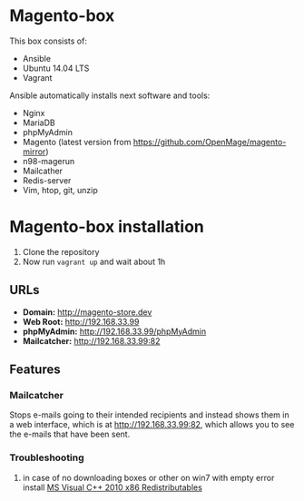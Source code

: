 # Magento-box

This box consists of:

* Ansible
* Ubuntu 14.04 LTS
* Vagrant

Ansible automatically installs next software and tools:
* Nginx
* MariaDB
* phpMyAdmin
* Magento (latest version from https://github.com/OpenMage/magento-mirror)
* n98-magerun
* Mailcather
* Redis-server
* Vim, htop, git, unzip

# Magento-box installation

1. Clone the repository
2. Now run `vagrant up` and wait about 1h

## URLs

* **Domain:** http://magento-store.dev
* **Web Root:** http://192.168.33.99
* **phpMyAdmin:** http://192.168.33.99/phpMyAdmin
* **Mailcatcher:** http://192.168.33.99:82
 
## Features

### Mailcatcher

Stops e-mails going to their intended recipients and instead shows them in a web interface, which is at http://192.168.33.99:82, which allows you to see the e-mails that have been sent.

### Troubleshooting
1) in case of no downloading boxes or other on win7 with empty error install <a href="https://www.microsoft.com/en-us/download/confirmation.aspx?id=5555">MS Visual C++ 2010 x86 Redistributables</a> 

